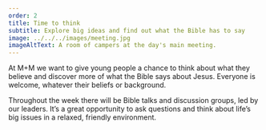 ```yaml
---
order: 2
title: Time to think
subtitle: Explore big ideas and find out what the Bible has to say
image: ../../../images/meeting.jpg
imageAltText: A room of campers at the day's main meeting.
---
```


At M+M we want to give young people a chance to think about what they believe and discover more of what the Bible says about Jesus. Everyone is welcome, whatever their beliefs or background.

Throughout the week there will be Bible talks and discussion groups, led by our leaders. It’s a great opportunity to ask questions and think about life’s big issues in a relaxed, friendly environment.
